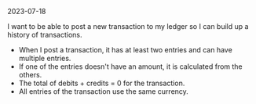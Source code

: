 2023-07-18

I want to be able to post a new transaction to my ledger so I can build up a history of transactions.

* When I post a transaction, it has at least two entries and can have multiple entries.
* If one of the entries doesn't have an amount, it is calculated from the others.
* The total of debits + credits = 0 for the transaction.
* All entries of the transaction use the same currency.
